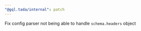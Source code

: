 ```yaml
---
"@gql.tada/internal": patch
---
```


Fix config parser not being able to handle `schema.headers` object

